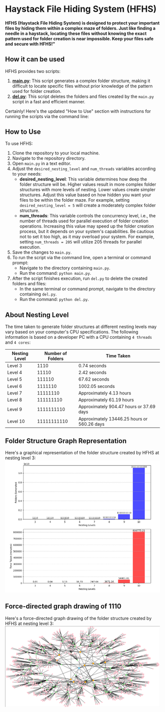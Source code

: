# Haystack File Hiding System (HFHS)
####  HFHS (Haystack File Hiding System) is designed to protect your important files by hiding them within a complex maze of folders. Just like finding a needle in a haystack, locating these files without knowing the exact pattern used for folder creation is near impossible. Keep your files safe and secure with HFHS!"

## How it can be used

HFHS provides two scripts:
1.  [**main.py**](main.py): This script generates a complex folder structure, making it difficult to locate specific files without prior knowledge of the pattern used for folder creation.
2.  [**del.py**](del.py): This script deletes the folders and files created by the `main.py` script in a fast and efficient manner.


Certainly! Here's the updated "How to Use" section with instructions for running the scripts via the command line:

## How to Use

To use HFHS:

1. Clone the repository to your local machine.
2. Navigate to the repository directory.
3. Open `main.py` in a text editor.
4. Adjust the `desired_nesting_level` and `num_threads` variables according to your needs:
    - **desired_nesting_level**: This variable determines how deep the folder structure will be. Higher values result in more complex folder structures with more levels of nesting. Lower values create simpler structures. Adjust this value based on how hidden you want your files to be within the folder maze. For example, setting `desired_nesting_level = 5` will create a moderately complex folder structure.
    - **num_threads**: This variable controls the concurrency level, i.e., the number of threads used for parallel execution of folder creation operations. Increasing this value may speed up the folder creation process, but it depends on your system's capabilities. Be cautious not to set it too high, as it may overload your system. For example, setting `num_threads = 205` will utilize 205 threads for parallel execution.
5. Save the changes to `main.py`.
6. To run the script via the command line, open a terminal or command prompt:
    - Navigate to the directory containing `main.py`.
    - Run the command: `python main.py`.
7. After the script finishes execution, run `del.py` to delete the created folders and files:
    - In the same terminal or command prompt, navigate to the directory containing `del.py`.
    - Run the command: `python del.py`.

## About Nesting Level

The time taken to generate folder structures at different nesting levels may vary based on your computer's CPU specifications. The following information is based on a developer PC with a CPU containing `4 threads` and `4 cores`:

| Nesting Level | Number of Folders | Time Taken          |
|---------------|-------------------|---------------------|
| Level 3       | 1110              | 0.74 seconds        |
| Level 4       | 11110             | 2.42 seconds        |
| Level 5       | 111110            | 67.62 seconds       |
| Level 6       | 1111110           | 1002.05 seconds     |
| Level 7       | 11111110          | Approximately 4.13 hours |
| Level 8       | 111111110         | Approximately 61.19 hours |
| Level 9       | 1111111110        | Approximately 904.47 hours or 37.69 days |
| Level 10      | 11111111110       | Approximately 13446.25 hours or 560.26 days |

## Folder Structure Graph Representation

Here's a graphical representation of the folder structure created by HFHS at nesting level 3:
<img src="https://github.com/aadityabhoyar/Haystack-File-Hiding-System/blob/main/media/Figure_1.png">


## Force-directed graph drawing of 1110

Here's a force-directed graph drawing of the folder structure created by HFHS at nesting level 3:
<img src="https://github.com/aadityabhoyar/Haystack-File-Hiding-System/blob/main/media/Figure_2.png">

